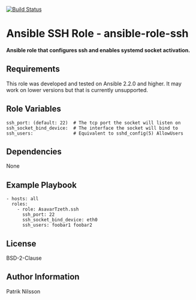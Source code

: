 [![Build Status](https://travis-ci.org/AsavarTzeth/ansible-role-ssh.svg?branch=master)](https://travis-ci.org/AsavarTzeth/ansible-role-ssh)

Ansible SSH Role - ansible-role-ssh
===================================

**Ansible role that configures ssh and enables systemd socket activation.**

Requirements
------------

This role was developed and tested on Ansible 2.2.0 and higher.
It may work on lower versions but that is currently unsupported.

Role Variables
--------------

    ssh_port: (default: 22)  # The tcp port the socket will listen on
    ssh_socket_bind_device:  # The interface the socket will bind to
    ssh_users:               # Equivalent to sshd_config(5) AllowUsers

Dependencies
------------

None

Example Playbook
----------------

    - hosts: all
      roles:
        - role: AsavarTzeth.ssh
          ssh_port: 22
          ssh_socket_bind_device: eth0
          ssh_users: foobar1 foobar2

License
-------

BSD-2-Clause

Author Information
------------------

Patrik Nilsson
